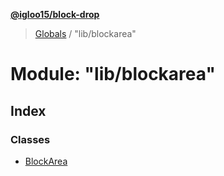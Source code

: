 **[@igloo15/block-drop](../README.md)**

> [Globals](../globals.md) / "lib/blockarea"

# Module: "lib/blockarea"

## Index

### Classes

* [BlockArea](../classes/_lib_blockarea_.blockarea.md)
